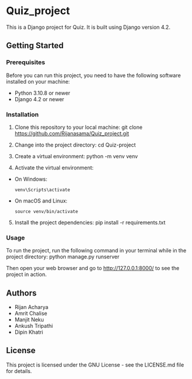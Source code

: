 # Quiz_project
This is a Django project for Quiz. It is built using Django version 4.2.

## Getting Started

### Prerequisites
Before you can run this project, you need to have the following software installed on your machine:
- Python 3.10.8 or newer
- Django 4.2 or newer

### Installation
1. Clone this repository to your local machine:
git clone https://github.com/Rijanasama/Quiz_project.git
2. Change into the project directory:
cd Quiz-project
3. Create a virtual environment:
python -m venv venv

4. Activate the virtual environment:
- On Windows:
  ```
  venv\Scripts\activate
  ```
- On macOS and Linux:
  ```
  source venv/bin/activate
  ```

5. Install the project dependencies:
pip install -r requirements.txt

### Usage
To run the project, run the following command in your terminal while in the project directory:
python manage.py runserver


Then open your web browser and go to http://127.0.0.1:8000/ to see the project in action.

## Authors
- Rijan Acharya
- Amrit Chalise
- Manjit Neku
- Ankush Tripathi
- Dipin Khatri

## License
This project is licensed under the GNU License - see the LICENSE.md file for details.



